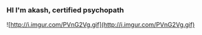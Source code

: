 ### HI I'm akash, certified psychopath

![http://i.imgur.com/PVnG2Vg.gif](http://i.imgur.com/PVnG2Vg.gif)
